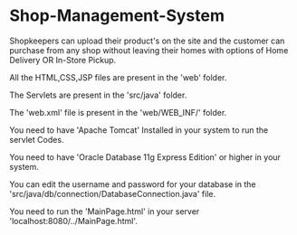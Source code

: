 # Shop-Management-System
Shopkeepers can upload their product's on the site and the customer can purchase from any shop without leaving their homes with options of Home Delivery OR In-Store Pickup.

All the HTML,CSS,JSP files are present in the 'web' folder.

The Servlets are present in the 'src/java' folder.

The 'web.xml' file is present in the 'web/WEB_INF/' folder.

You need to have 'Apache Tomcat' Installed in your system to run the servlet Codes.

You need to have 'Oracle Database 11g Express Edition' or higher in your system.

You can edit the username and password for your database in the 'src/java/db/connection/DatabaseConnection.java' file.

You need to run the 'MainPage.html' in your server 'localhost:8080/../MainPage.html'.
